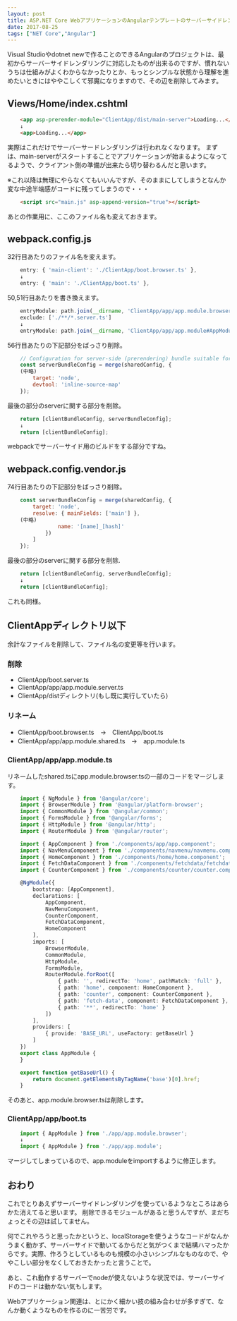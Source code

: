 ```yaml
---
layout: post
title: ASP.NET Core WebアプリケーションのAngularテンプレートのサーバーサイドレンダリングをやめる方法(.NET Core 2.0)
date: 2017-08-25
tags: ["NET Core","Angular"]
---
```


Visual Studioやdotnet newで作ることのできるAngularのプロジェクトは、最初からサーバーサイドレンダリングに対応したものが出来るのですが、慣れないうちは仕組みがよくわからなかったりとか、もっとシンプルな状態から理解を進めたいときにはややこしくて邪魔になりますので、その辺を削除してみます。

## Views/Home/index.cshtml

```html
    <app asp-prerender-module="ClientApp/dist/main-server">Loading...</app>
    ↓
    <app>Loading...</app>
```

実際はこれだけでサーバーサードレンダリングは行われなくなります。
まずは、main-serverがスタートすることでアプリケーションが始まるようになってるようで、クライアント側の準備が出来たら切り替わるんだと思います。

※これ以降は無理にやらなくてもいいんですが、そのままにしてしまうとなんか変な中途半端感がコードに残ってしまうので・・・

```html
    <script src="main.js" asp-append-version="true"></script>
```

あとの作業用に、ここのファイル名も変えておきます。

## webpack.config.js

32行目あたりのファイル名を変えます。

```javascript
    entry: { 'main-client': './ClientApp/boot.browser.ts' },
    ↓
    entry: { 'main': './ClientApp/boot.ts' },
```

50,51行目あたりを書き換えます。

```javascript
    entryModule: path.join(__dirname, 'ClientApp/app/app.module.browser#AppModule'),
    exclude: ['./**/*.server.ts']
    ↓
    entryModule: path.join(__dirname, 'ClientApp/app/app.module#AppModule')
```

56行目あたりの下記部分をばっさり削除。

```javascript
    // Configuration for server-side (prerendering) bundle suitable for running in Node
    const serverBundleConfig = merge(sharedConfig, {
    (中略)
        target: 'node',
        devtool: 'inline-source-map'
    });
```

最後の部分のserverに関する部分を削除。

```javascript
    return [clientBundleConfig, serverBundleConfig];
    ↓
    return [clientBundleConfig];
```

webpackでサーバーサイド用のビルドをする部分ですね。

## webpack.config.vendor.js

74行目あたりの下記部分をばっさり削除。

```javascript
    const serverBundleConfig = merge(sharedConfig, {
        target: 'node',
        resolve: { mainFields: ['main'] },
    (中略)
                name: '[name]_[hash]'
            })
        ]
    });
```

最後の部分のserverに関する部分を削除.

```javascript
    return [clientBundleConfig, serverBundleConfig];
    ↓
    return [clientBundleConfig];
```

これも同様。

## ClientAppディレクトリ以下

余計なファイルを削除して、ファイル名の変更等を行います。

### 削除

* ClientApp/boot.server.ts
* ClientApp/app/app.module.server.ts
* ClientApp/distディレクトリ(もし既に実行していたら)

### リネーム

* ClientApp/boot.browser.ts　→　ClientApp/boot.ts
* ClientApp/app/app.module.shared.ts　→　app.module.ts

### ClientApp/app/app.module.ts

リネームしたshared.tsにapp.module.browser.tsの一部のコードをマージします。

```typescript
    import { NgModule } from '@angular/core';
    import { BrowserModule } from '@angular/platform-browser';
    import { CommonModule } from '@angular/common';
    import { FormsModule } from '@angular/forms';
    import { HttpModule } from '@angular/http';
    import { RouterModule } from '@angular/router';

    import { AppComponent } from './components/app/app.component';
    import { NavMenuComponent } from './components/navmenu/navmenu.component';
    import { HomeComponent } from './components/home/home.component';
    import { FetchDataComponent } from './components/fetchdata/fetchdata.component';
    import { CounterComponent } from './components/counter/counter.component';

    @NgModule({
        bootstrap: [AppComponent],
        declarations: [
            AppComponent,
            NavMenuComponent,
            CounterComponent,
            FetchDataComponent,
            HomeComponent
        ],
        imports: [
            BrowserModule,
            CommonModule,
            HttpModule,
            FormsModule,
            RouterModule.forRoot([
                { path: '', redirectTo: 'home', pathMatch: 'full' },
                { path: 'home', component: HomeComponent },
                { path: 'counter', component: CounterComponent },
                { path: 'fetch-data', component: FetchDataComponent },
                { path: '**', redirectTo: 'home' }
            ])
        ],
        providers: [
            { provide: 'BASE_URL', useFactory: getBaseUrl }
        ]
    })
    export class AppModule {
    }

    export function getBaseUrl() {
        return document.getElementsByTagName('base')[0].href;
    }
```

そのあと、app.module.browser.tsは削除します。

### ClientApp/app/boot.ts

```typescript
    import { AppModule } from './app/app.module.browser';
    ↓
    import { AppModule } from './app/app.module';
```

マージしてしまっているので、app.moduleをimportするように修正します。

## おわり

これでとりあえずサーバーサイドレンダリングを使っているようなところはあらかた消えてると思います。
削除できるモジュールがあると思うんですが、まだちょっとその辺は試してません。

何でこれやろうと思ったかというと、localStorageを使うようなコードがなんかうまく動かず、サーバーサイドで動いてるからだと気がつくまで結構ハマったからです。実際、作ろうとしているものも規模の小さいシンプルなものなので、ややこしい部分をなくしておきたかったと言うことで。

あと、これ動作するサーバーでnodeが使えないような状況では、サーバーサイドのコードは動かない気もします。

Webアプリケーション関連は、とにかく細かい技の組み合わせが多すぎて、なんか動くようなものを作るのに一苦労です。